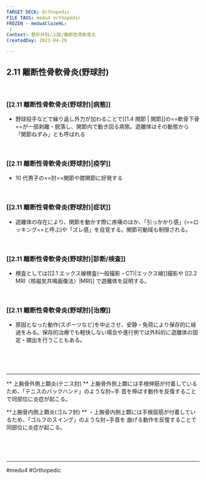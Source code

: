 ```yaml
---
TARGET DECK: Orthopedic
FILE TAGS: medu4 orthopedic
FROZEN - medu4ClozeHL:
 : 
Context: 整形外科/上肢/離断性骨軟骨炎
CreatedDay: 2021-04-29

---
```


## 2.11 離断性骨軟骨炎(野球肘)

<br>

### [[2.11 離断性骨軟骨炎(野球肘)|病態]]
* 野球投手などで繰り返し外力が加わることで[[1.4 関節 | 関節]]の==軟骨下骨==が一部剥離・脱落し、関節内で動き回る病態。遊離体はその動態から「関節ねずみ」とも呼ばれる
<!--ID: 1619831681815-->


<br>

### [[2.11 離断性骨軟骨炎(野球肘)|疫学]]
* 10 代男子の==肘==関節や膝関節に好発する
<!--ID: 1619831681820-->


<br>

### [[2.11 離断性骨軟骨炎(野球肘)|症状]]
* 遊離体の存在により、関節を動かす際に疼痛のほか、「引っかかり感」(==ロッキング==と呼ぶ)や「ズレ感」を自覚する。関節可動域も制限される。
<!--ID: 1619831681825-->


<br>

### [[2.11 離断性骨軟骨炎(野球肘)|診断/検査]]
* 検査としては[[2.1 エックス線検査(一般撮影・CT)|エックス線]]撮影や [[2.2 MRI〈核磁気共鳴画像法〉|MRI]] で遊離体を証明する。 

<br>

### [[2.11 離断性骨軟骨炎(野球肘)|治療]]
* 原因となった動作(スポーツなど)を中止させ、安静・免荷により保存的に経過をみる。保存的治療でも軽快しない場合や進行例では外科的に遊離体の固定・摘出を行うこともある。



<br><br><br>

---


** 上腕骨外側上顆炎(テニス肘) **
上腕骨外側上顆には手根伸筋が付着しているため、「テニスのバックハンド」のような肘~手 首を伸ばす動作を反復することで同部位に炎症が起こる。

**上腕骨内側上顆炎(ゴルフ肘) **
・上腕骨内側上顆には手根屈筋が付着しているため、「ゴルフのスイング」のような肘~手首を 曲げる動作を反復することで同部位に炎症が起こる。
 
 
 <br><br><br>

---
#medu4 #Orthopedic
